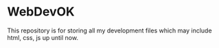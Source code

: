 # WebDevOK
This repository is for storing all my development files which may include html, css, js up until now.
